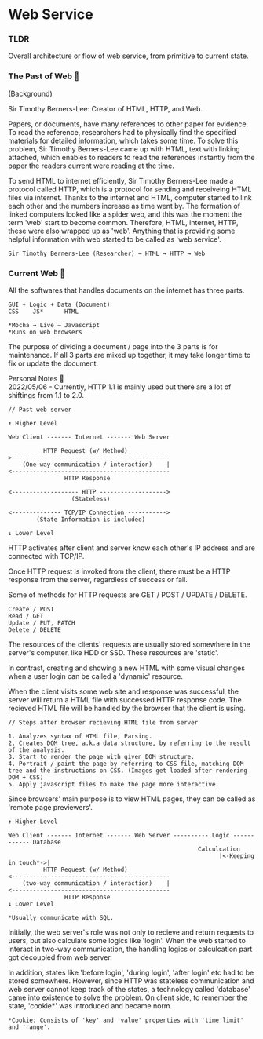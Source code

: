 # Web Service

### TLDR

Overall architecture or flow of web service, from primitive to current state.

### The Past of Web 📜

(Background)

Sir Timothy Berners-Lee: Creator of HTML, HTTP, and Web.

Papers, or documents, have many references to other paper for evidence. To read the reference, researchers had to physically find the specified materials for detailed information, which takes some time. To solve this problem, Sir Timothy Berners-Lee came up with HTML, text with linking attached, which enables to readers to read the references instantly from the paper the readers current were reading at the time.

To send HTML to internet efficiently, Sir Timothy Berners-Lee made a protocol called HTTP, which is a protocol for sending and receiveing HTML files via internet. Thanks to the internet and HTML, computer started to link each other and the numbers increase as time went by. The formation of linked computers looked like a spider web, and this was the moment the term 'web' start to become common. Therefore, HTML, internet, HTTP, these were also wrapped up as 'web'. Anything that is providing some helpful information with web started to be called as 'web service'.

```
Sir Timothy Berners-Lee (Researcher) → HTML → HTTP → Web
```

### Current Web 📜

All the softwares that handles documents on the internet has three parts.
```
GUI + Logic + Data (Document)
CSS    JS*      HTML

*Mocha → Live → Javascript
*Runs on web browsers
```

The purpose of dividing a document / page into the 3 parts is for maintenance. If all 3 parts are mixed up together, it may take longer time to fix or update the document.

Personal Notes 🤔<br>
2022/05/06 - Currently, HTTP 1.1 is mainly used but there are a lot of shiftings from 1.1 to 2.0.

```
// Past web server

↑ Higher Level

Web Client ------- Internet ------- Web Server

          HTTP Request (w/ Method)
>---------------------------------------------
    (One-way communication / interaction)    |
<---------------------------------------------
                HTTP Response

<------------------- HTTP ------------------->
                  (Stateless)

<-------------- TCP/IP Connection ----------->
        (State Information is included)

↓ Lower Level
```

HTTP activates after client and server know each other's IP address and are connected with TCP/IP.

Once HTTP request is invoked from the client, there must be a HTTP response from the server, regardless of success or fail. 

Some of methods for HTTP requests are GET / POST / UPDATE / DELETE.
```
Create / POST
Read / GET
Update / PUT, PATCH
Delete / DELETE
```

The resources of the clients' requests are usually stored somewhere in the server's computer, like HDD or SSD. These resources are 'static'.

In contrast, creating and showing a new HTML with some visual changes when a user login can be called a 'dynamic' resource.

When the client visits some web site and response was successful, the server will return a HTML file with successed HTTP response code. The recieved HTML file will be handled by the browser that the client is using.
```
// Steps after browser recieving HTML file from server

1. Analyzes syntax of HTML file, Parsing.
2. Creates DOM tree, a.k.a data structure, by referring to the result of the analysis.
3. Start to render the page with given DOM structure.
4. Portrait / paint the page by referring to CSS file, matching DOM tree and the instructions on CSS. (Images get loaded after rendering DOM + CSS)
5. Apply javascript files to make the page more interactive.
```

Since browsers' main purpose is to view HTML pages, they can be called as 'remote page previewers'.


```
↑ Higher Level

Web Client ------- Internet ------- Web Server ---------- Logic ------------ Database
                                                      Calculcation
                                                            |<-Keeping in touch*->|
          HTTP Request (w/ Method)
<---------------------------------------------
    (two-way communication / interaction)    |
<---------------------------------------------
                HTTP Response
↓ Lower Level

*Usually communicate with SQL.
```

Initially, the web server's role was not only to recieve and return requests to users, but also calculate some logics like 'login'. When the web started to interact in two-way communication, the handling logics or calculcation part got decoupled from web server.

In addition, states like 'before login', 'during login', 'after login' etc had to be stored somewhere. However, since HTTP was stateless communication and web server cannot keep track of the states, a technology called 'database' came into existence to solve the problem. On client side, to remember the state, 'cookie*' was introduced and became norm.

```
*Cookie: Consists of 'key' and 'value' properties with 'time limit' and 'range'.
```

